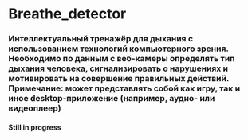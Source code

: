 # Breathe_detector
### Интеллектуальный тренажёр для дыхания с использованием технологий компьютерного зрения. Необходимо по данным с веб-камеры определять тип дыхания человека, сигнализировать о нарушениях и мотивировать на совершение правильных действий. Примечание: может представлять собой как игру, так и иное desktop-приложение (например, аудио- или видеоплеер)

#### Still in progress
